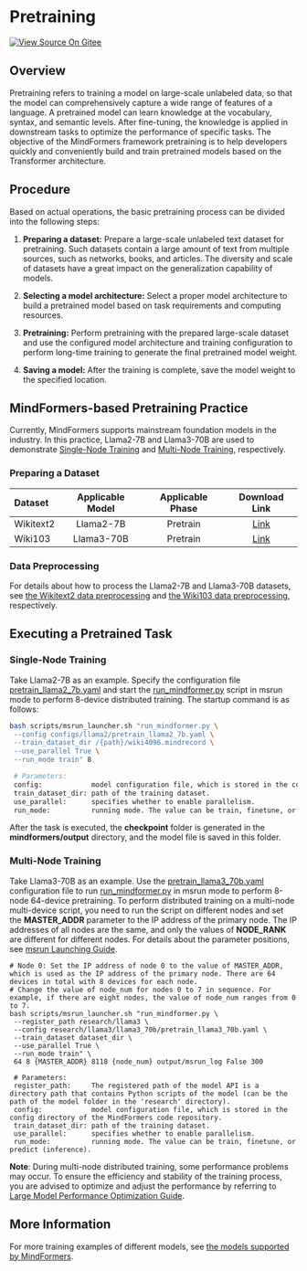 # Pretraining

[![View Source On Gitee](https://mindspore-website.obs.cn-north-4.myhuaweicloud.com/website-images/master/resource/_static/logo_source_en.svg)](https://gitee.com/mindspore/docs/blob/master/docs/mindformers/docs/source_en/usage/pre_training.md)

## Overview

Pretraining refers to training a model on large-scale unlabeled data, so that the model can comprehensively capture a wide range of features of a language. A pretrained model can learn knowledge at the vocabulary, syntax, and semantic levels. After fine-tuning, the knowledge is applied in downstream tasks to optimize the performance of specific tasks. The objective of the MindFormers framework pretraining is to help developers quickly and conveniently build and train pretrained models based on the Transformer architecture.

## Procedure

Based on actual operations, the basic pretraining process can be divided into the following steps:

1. **Preparing a dataset:**
   Prepare a large-scale unlabeled text dataset for pretraining. Such datasets contain a large amount of text from multiple sources, such as networks, books, and articles. The diversity and scale of datasets have a great impact on the generalization capability of models.

2. **Selecting a model architecture:**
   Select a proper model architecture to build a pretrained model based on task requirements and computing resources.

3. **Pretraining:**
   Perform pretraining with the prepared large-scale dataset and use the configured model architecture and training configuration to perform long-time training to generate the final pretrained model weight.

4. **Saving a model:**
   After the training is complete, save the model weight to the specified location.

## MindFormers-based Pretraining Practice

Currently, MindFormers supports mainstream foundation models in the industry. In this practice, Llama2-7B and Llama3-70B are used to demonstrate [Single-Node Training](#single-node-training) and [Multi-Node Training](#multi-node-training), respectively.

### Preparing a Dataset

| Dataset  |    Applicable Model   |   Applicable Phase  |                                      Download Link                                      |
|:--------|:----------:|:--------:|:-------------------------------------------------------------------------------:|
| Wikitext2 | Llama2-7B  | Pretrain | [Link](https://ascend-repo-modelzoo.obs.cn-east-2.myhuaweicloud.com/MindFormers/dataset/wikitext-2/wikitext-2-v1.zip) |
| Wiki103 | Llama3-70B | Pretrain |    [Link](https://dagshub.com/DagsHub/WIkiText-103/src/main/dataset/tokens)     |

### Data Preprocessing

For details about how to process the Llama2-7B and Llama3-70B datasets, see [the Wikitext2 data preprocessing](https://gitee.com/mindspore/mindformers/blob/dev/docs/model_cards/llama2.md) and [the Wiki103 data preprocessing](https://gitee.com/mindspore/mindformers/blob/dev/research/llama3/README.md), respectively.

## Executing a Pretrained Task

### Single-Node Training

Take Llama2-7B as an example. Specify the configuration file [pretrain_llama2_7b.yaml](https://gitee.com/mindspore/mindformers/blob/dev/configs/llama2/pretrain_llama2_7b.yaml) and start the [run_mindformer.py](https://gitee.com/mindspore/mindformers/blob/dev/run_mindformer.py) script in msrun mode to perform 8-device distributed training. The startup command is as follows:

```bash
bash scripts/msrun_launcher.sh "run_mindformer.py \
 --config configs/llama2/pretrain_llama2_7b.yaml \
 --train_dataset_dir /{path}/wiki4096.mindrecord \
 --use_parallel True \
 --run_mode train" 8

 # Parameters:
 config:            model configuration file, which is stored in the config directory of the MindFormers code repository.
 train_dataset_dir: path of the training dataset.
 use_parallel:      specifies whether to enable parallelism.
 run_mode:          running mode. The value can be train, finetune, or predict (inference).
 ```

After the task is executed, the **checkpoint** folder is generated in the **mindformers/output** directory, and the model file is saved in this folder.

### Multi-Node Training

Take Llama3-70B as an example. Use the [pretrain_llama3_70b.yaml](https://gitee.com/mindspore/mindformers/blob/dev/research/llama3/llama3_70b/pretrain_llama3_70b.yaml) configuration file to run [run_mindformer.py](https://gitee.com/mindspore/mindformers/blob/dev/run_mindformer.py) in msrun mode to perform 8-node 64-device pretraining. To perform distributed training on a multi-node multi-device script, you need to run the script on different nodes and set the **MASTER_ADDR** parameter to the IP address of the primary node. The IP addresses of all nodes are the same, and only the values of **NODE_RANK** are different for different nodes. For details about the parameter positions, see [msrun Launching Guide](https://www.mindspore.cn/docs/en/master/model_train/parallel/msrun_launcher.html).

```shell
# Node 0: Set the IP address of node 0 to the value of MASTER_ADDR, which is used as the IP address of the primary node. There are 64 devices in total with 8 devices for each node.
# Change the value of node_num for nodes 0 to 7 in sequence. For example, if there are eight nodes, the value of node_num ranges from 0 to 7.
bash scripts/msrun_launcher.sh "run_mindformer.py \
 --register_path research/llama3 \
 --config research/llama3/llama3_70b/pretrain_llama3_70b.yaml \
 --train_dataset dataset_dir \
 --use_parallel True \
 --run_mode train" \
 64 8 {MASTER_ADDR} 8118 {node_num} output/msrun_log False 300

 # Parameters:
 register_path:     The registered path of the model API is a directory path that contains Python scripts of the model (can be the path of the model folder in the 'research' directory).
 config:            model configuration file, which is stored in the config directory of the MindFormers code repository.
 train_dataset_dir: path of the training dataset.
 use_parallel:      specifies whether to enable parallelism.
 run_mode:          running mode. The value can be train, finetune, or predict (inference).
```

**Note**: During multi-node distributed training, some performance problems may occur. To ensure the efficiency and stability of the training process, you are advised to optimize and adjust the performance by referring to [Large Model Performance Optimization Guide](https://www.mindspore.cn/mindformers/docs/en/dev/perf_optimize/perf_optimize.html).

## More Information

For more training examples of different models, see [the models supported by MindFormers](https://www.mindspore.cn/mindformers/docs/en/dev/start/models.html).
